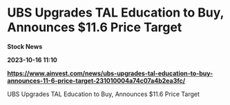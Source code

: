 # UBS Upgrades TAL Education to Buy, Announces $11.6 Price Target
**Stock News**

**2023-10-16 11:10**

**https://www.ainvest.com/news/ubs-upgrades-tal-education-to-buy-announces-11-6-price-target-231010004a74c07a4b2ea3fc/**

UBS Upgrades TAL Education to Buy, Announces $11.6 Price Target